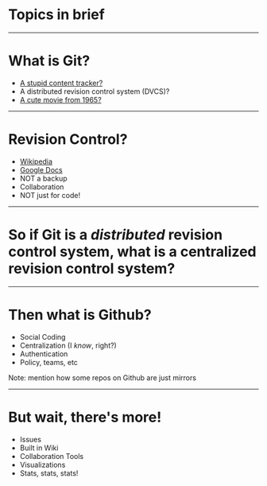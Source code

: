 # Topics in brief

---

# What is Git?
 - [A stupid content tracker?](https://www.kernel.org/pub/software/scm/git/docs/)
 - A distributed revision control system (DVCS)?
 - [A cute movie from 1965?](http://www.imdb.com/title/tt0169953)

---

# Revision Control?

 - [Wikipedia](http://en.wikipedia.org/wiki/Wikipedia:Contributing_to_Wikipedia)
 - [Google Docs](https://support.google.com/docs/answer/190843?rd=1)
 - NOT a backup
 - Collaboration
 - NOT just for code!

---

# So if Git is a *distributed* revision control system, what is a **centralized** revision control system? 

---

# Then what is Github?

 - Social Coding
 - Centralization (I *know*, right?)
 - Authentication
 - Policy, teams, etc

Note:
mention how some repos on Github are just mirrors

---

# But wait, there's more!

 - Issues
 - Built in Wiki
 - Collaboration Tools
 - Visualizations
 - Stats, stats, stats!
